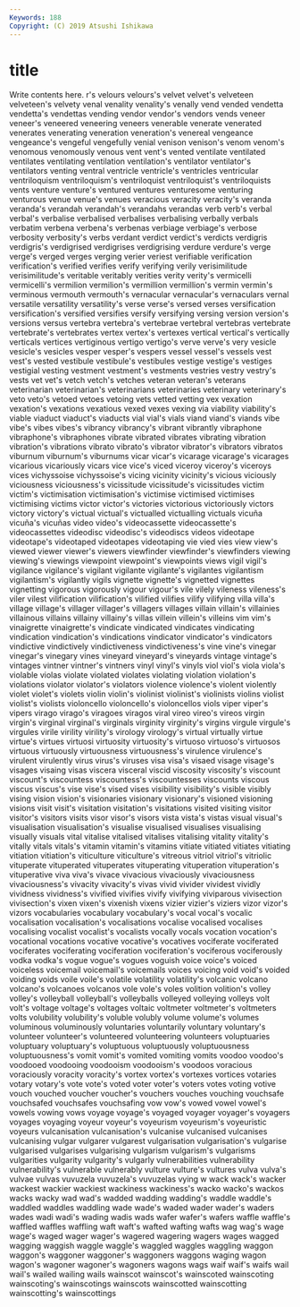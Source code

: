 ```yaml
---
Keywords: 188
Copyright: (C) 2019 Atsushi Ishikawa
---
```


# title

Write contents here.
r's velours velours's velvet velvet's velveteen velveteen's velvety venal
venality venality's venally vend vended vendetta vendetta's vendettas vending vendor
vendor's vendors vends veneer veneer's veneered veneering veneers venerable venerate
venerated venerates venerating veneration veneration's venereal vengeance vengeance's vengeful vengefully
venial venison venison's venom venom's venomous venomously venous vent vent's
vented ventilate ventilated ventilates ventilating ventilation ventilation's ventilator ventilator's ventilators
venting ventral ventricle ventricle's ventricles ventricular ventriloquism ventriloquism's ventriloquist ventriloquist's
ventriloquists vents venture venture's ventured ventures venturesome venturing venturous venue
venue's venues veracious veracity veracity's veranda veranda's verandah verandah's verandahs
verandas verb verb's verbal verbal's verbalise verbalised verbalises verbalising verbally
verbals verbatim verbena verbena's verbenas verbiage verbiage's verbose verbosity verbosity's
verbs verdant verdict verdict's verdicts verdigris verdigris's verdigrised verdigrises verdigrising
verdure verdure's verge verge's verged verges verging verier veriest verifiable
verification verification's verified verifies verify verifying verily verisimilitude verisimilitude's veritable
veritably verities verity verity's vermicelli vermicelli's vermilion vermilion's vermillion vermillion's
vermin vermin's verminous vermouth vermouth's vernacular vernacular's vernaculars vernal versatile
versatility versatility's verse verse's versed verses versification versification's versified versifies
versify versifying versing version version's versions versus vertebra vertebra's vertebrae
vertebral vertebras vertebrate vertebrate's vertebrates vertex vertex's vertexes vertical vertical's
vertically verticals vertices vertiginous vertigo vertigo's verve verve's very vesicle
vesicle's vesicles vesper vesper's vespers vessel vessel's vessels vest vest's
vested vestibule vestibule's vestibules vestige vestige's vestiges vestigial vesting vestment
vestment's vestments vestries vestry vestry's vests vet vet's vetch vetch's
vetches veteran veteran's veterans veterinarian veterinarian's veterinarians veterinaries veterinary veterinary's
veto veto's vetoed vetoes vetoing vets vetted vetting vex vexation
vexation's vexations vexatious vexed vexes vexing via viability viability's viable
viaduct viaduct's viaducts vial vial's vials viand viand's viands vibe
vibe's vibes vibes's vibrancy vibrancy's vibrant vibrantly vibraphone vibraphone's vibraphones
vibrate vibrated vibrates vibrating vibration vibration's vibrations vibrato vibrato's vibrator
vibrator's vibrators vibratos viburnum viburnum's viburnums vicar vicar's vicarage vicarage's
vicarages vicarious vicariously vicars vice vice's viced viceroy viceroy's viceroys
vices vichyssoise vichyssoise's vicing vicinity vicinity's vicious viciously viciousness viciousness's
vicissitude vicissitude's vicissitudes victim victim's victimisation victimisation's victimise victimised victimises
victimising victims victor victor's victories victorious victoriously victors victory victory's
victual victual's victualled victualling victuals vicuña vicuña's vicuñas video video's
videocassette videocassette's videocassettes videodisc videodisc's videodiscs videos videotape videotape's videotaped
videotapes videotaping vie vied vies view view's viewed viewer viewer's
viewers viewfinder viewfinder's viewfinders viewing viewing's viewings viewpoint viewpoint's viewpoints
views vigil vigil's vigilance vigilance's vigilant vigilante vigilante's vigilantes vigilantism
vigilantism's vigilantly vigils vignette vignette's vignetted vignettes vignetting vigorous vigorously
vigour vigour's vile vilely vileness vileness's viler vilest vilification vilification's
vilified vilifies vilify vilifying villa villa's village village's villager villager's
villagers villages villain villain's villainies villainous villains villainy villainy's villas
villein villein's villeins vim vim's vinaigrette vinaigrette's vindicate vindicated vindicates
vindicating vindication vindication's vindications vindicator vindicator's vindicators vindictive vindictively vindictiveness
vindictiveness's vine vine's vinegar vinegar's vinegary vines vineyard vineyard's vineyards
vintage vintage's vintages vintner vintner's vintners vinyl vinyl's vinyls viol
viol's viola viola's violable violas violate violated violates violating violation
violation's violations violator violator's violators violence violence's violent violently violet
violet's violets violin violin's violinist violinist's violinists violins violist violist's
violists violoncello violoncello's violoncellos viols viper viper's vipers virago virago's
viragoes viragos viral vireo vireo's vireos virgin virgin's virginal virginal's
virginals virginity virginity's virgins virgule virgule's virgules virile virility virility's
virology virology's virtual virtually virtue virtue's virtues virtuosi virtuosity virtuosity's
virtuoso virtuoso's virtuosos virtuous virtuously virtuousness virtuousness's virulence virulence's virulent
virulently virus virus's viruses visa visa's visaed visage visage's visages
visaing visas viscera visceral viscid viscosity viscosity's viscount viscount's viscountess
viscountess's viscountesses viscounts viscous viscus viscus's vise vise's vised vises
visibility visibility's visible visibly vising vision vision's visionaries visionary visionary's
visioned visioning visions visit visit's visitation visitation's visitations visited visiting
visitor visitor's visitors visits visor visor's visors vista vista's vistas
visual visual's visualisation visualisation's visualise visualised visualises visualising visually visuals
vital vitalise vitalised vitalises vitalising vitality vitality's vitally vitals vitals's
vitamin vitamin's vitamins vitiate vitiated vitiates vitiating vitiation vitiation's viticulture
viticulture's vitreous vitriol vitriol's vitriolic vituperate vituperated vituperates vituperating vituperation
vituperation's vituperative viva viva's vivace vivacious vivaciously vivaciousness vivaciousness's vivacity
vivacity's vivas vivid vivider vividest vividly vividness vividness's vivified vivifies
vivify vivifying viviparous vivisection vivisection's vixen vixen's vixenish vixens vizier
vizier's viziers vizor vizor's vizors vocabularies vocabulary vocabulary's vocal vocal's
vocalic vocalisation vocalisation's vocalisations vocalise vocalised vocalises vocalising vocalist vocalist's
vocalists vocally vocals vocation vocation's vocational vocations vocative vocative's vocatives
vociferate vociferated vociferates vociferating vociferation vociferation's vociferous vociferously vodka vodka's
vogue vogue's vogues voguish voice voice's voiced voiceless voicemail voicemail's
voicemails voices voicing void void's voided voiding voids voile voile's
volatile volatility volatility's volcanic volcano volcano's volcanoes volcanos vole vole's
voles volition volition's volley volley's volleyball volleyball's volleyballs volleyed volleying
volleys volt volt's voltage voltage's voltages voltaic voltmeter voltmeter's voltmeters
volts volubility volubility's voluble volubly volume volume's volumes voluminous voluminously
voluntaries voluntarily voluntary voluntary's volunteer volunteer's volunteered volunteering volunteers voluptuaries
voluptuary voluptuary's voluptuous voluptuously voluptuousness voluptuousness's vomit vomit's vomited vomiting
vomits voodoo voodoo's voodooed voodooing voodooism voodooism's voodoos voracious voraciously
voracity voracity's vortex vortex's vortexes vortices votaries votary votary's vote
vote's voted voter voter's voters votes voting votive vouch vouched
voucher voucher's vouchers vouches vouching vouchsafe vouchsafed vouchsafes vouchsafing vow
vow's vowed vowel vowel's vowels vowing vows voyage voyage's voyaged
voyager voyager's voyagers voyages voyaging voyeur voyeur's voyeurism voyeurism's voyeuristic
voyeurs vulcanisation vulcanisation's vulcanise vulcanised vulcanises vulcanising vulgar vulgarer vulgarest
vulgarisation vulgarisation's vulgarise vulgarised vulgarises vulgarising vulgarism vulgarism's vulgarisms vulgarities
vulgarity vulgarity's vulgarly vulnerabilities vulnerability vulnerability's vulnerable vulnerably vulture vulture's
vultures vulva vulva's vulvae vulvas vuvuzela vuvuzela's vuvuzelas vying w
wack wack's wacker wackest wackier wackiest wackiness wackiness's wacko wacko's
wackos wacks wacky wad wad's wadded wadding wadding's waddle waddle's
waddled waddles waddling wade wade's waded wader wader's waders wades
wadi wadi's wading wadis wads wafer wafer's wafers waffle waffle's
waffled waffles waffling waft waft's wafted wafting wafts wag wag's
wage wage's waged wager wager's wagered wagering wagers wages wagged
wagging waggish waggle waggle's waggled waggles waggling waggon waggon's waggoner
waggoner's waggoners waggons waging wagon wagon's wagoner wagoner's wagoners wagons
wags waif waif's waifs wail wail's wailed wailing wails wainscot
wainscot's wainscoted wainscoting wainscoting's wainscotings wainscots wainscotted wainscotting wainscotting's wainscottings

